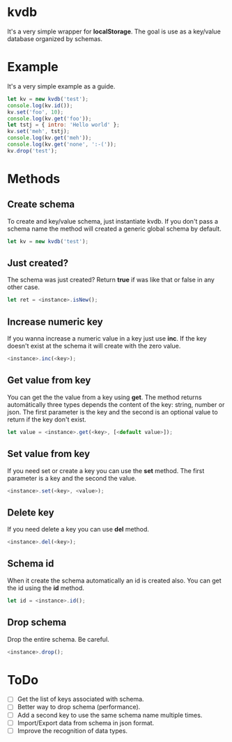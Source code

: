 # kvdb

It's a very simple wrapper for **localStorage**. The goal is use as a key/value database organized by schemas.

# Example

It's a very simple example as a guide.

```js
let kv = new kvdb('test');
console.log(kv.id());
kv.set('foo', 10);
console.log(kv.get('foo'));
let tstj = { intro: 'Hello world' };
kv.set('meh', tstj);
console.log(kv.get('meh'));
console.log(kv.get('none', ':-('));
kv.drop('test');
```

# Methods

## Create schema

To create and key/value schema, just instantiate kvdb. If you don't pass a schema name the method will created a generic global
schema by default.

```js
let kv = new kvdb('test');
```

## Just created?

The schema was just created? Return **true** if was like that or false in any other case.

```js
let ret = <instance>.isNew();
```

## Increase numeric key

If you wanna increase a numeric value in a key just use **inc**. If the key doesn't exist at the schema it will create with the
zero value.

```js
<instance>.inc(<key>);
```

## Get value from key

You can get the the value from a key using **get**. The method returns automátically three types depends the content of the
key: string, number or json. The first parameter is the key and the second is an optional value to return if the key don't
exist.

```js
let value = <instance>.get(<key>, [<default value>]);
```

## Set value from key

If you need set or create a key you can use the **set** method. The first parameter is a key and the second the value.

```js
<instance>.set(<key>, <value>);
```

## Delete key

If you need delete a key you can use **del** method.

```js
<instance>.del(<key>);
```

## Schema id

When it create the schema automatically an id is created also. You can get the id using the **id** method.

```js
let id = <instance>.id();
```

## Drop schema

Drop the entire schema. Be careful.

```js
<instance>.drop();
```

# ToDo

- [ ] Get the list of keys associated with schema.
- [ ] Better way to drop schema (performance).
- [ ] Add a second key to use the same schema name multiple times.
- [ ] Import/Export data from schema in json format.
- [ ] Improve the recognition of data types.
